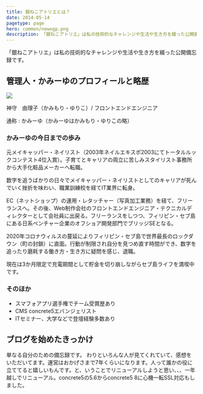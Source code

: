 ```yaml
---
title: 銀ねこアトリエとは？
date: 2014-05-14
pagetype: page
hero: common/newogp.png
description: 「銀ねこアトリエ」は私の技術的なチャレンジや生活や生き方を綴った公開備忘録です。
---
```

「銀ねこアトリエ」は私の技術的なチャレンジや生活や生き方を綴った公開備忘録です。

## 管理人・かみーゆのプロフィールと略歴

<img class="c-profile__img u-mblg" src="/static/b0464912775ee836bf92057ad4afa07f/b4294/my-profile.jpg">

神守　由理子（かみもり・ゆりこ）/ フロントエンドエンジニア

通称 : かみーゆ（かみーゆはかみもり・ゆりこの略）

### かみーゆの今日までの歩み
元メイキャッパー・ネイリスト（2003年ネイルエキスポ2003にてトータルルックコンテスト4位入賞）。子育てとキャリアの両立に苦しみスタイリスト事務所から大手化粧品メーカーへ転職。

数字を追うばかりの日々でメイキャッパー・ネイリストとしてのキャリアが死んでいく挫折を味わい、職業訓練校を経てIT業界に転身。

EC（ネットショップ）の運用・レタッチャー（写真加工業務）を経て、フリーランスへ。その後、Web制作会社のフロントエンドエンジニア・テクニカルディレクターとして会社員に出戻る。フリーランスをしつつ、フィリピン・セブ島にある日系ベンチャー企業のオフショア開発部門でブリッジSEとなる。

2020年コロナウィルスの蔓延によりフィリピン・セブ島で世界最長のロックダウン（町の封鎖）に直面。行動が制限され自分を見つめ直す時間ができ、数字を追ったり磨耗する働き方・生き方に疑問を感じ、退職。

現在は3か月限定で充電期間として貯金を切り崩しながらセブ島ライフを満喫中です。

### そのほか
* スマフォアプリ選手権でチーム受賞歴あり
* CMS concrete5エバンジェリスト
* ITセミナー、大学などで登壇経験多数あり

## ブログを始めたきっかけ
単なる自分のための備忘録です。
わりといろんな人が見てくれていて、感想をいただいてます。運営はおかげさまで7年くらいになります。人って誰かの役に立ててると嬉しいもんです。と、いうことでリニューアルしようと思い、、、一年越しでリニューアル。concrete5の5.6からconcrete5 8に心機一転SSL対応もしました。
